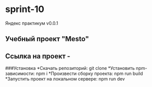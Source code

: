 # sprint-10

Яндекс практикум
v0.0.1

Учебный проект "Мesto"
----------------------------------
Ссылка на проект - 
----------------------------------

###Установка
*Скачать репозиторий: git clone 
*Установить npm-зависимости: npm i
*Произвести сборку проекта: npm run build
*Запустить проект на локальном сервере: npm run dev
